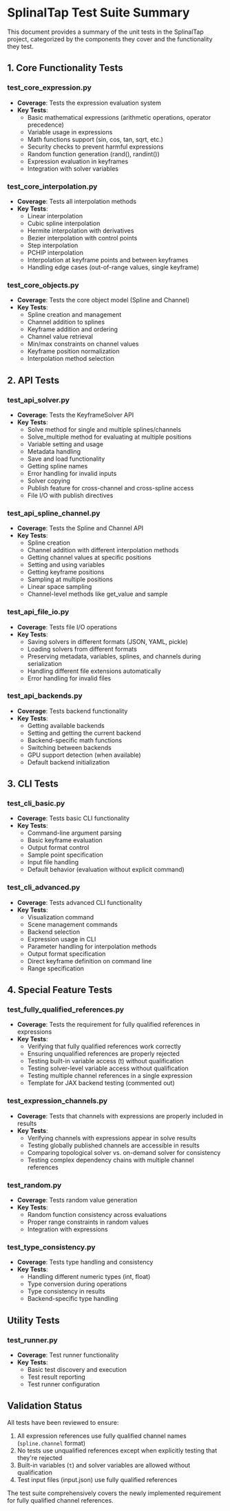# SplinalTap Test Suite Summary

This document provides a summary of the unit tests in the SplinalTap project, categorized by the components they cover and the functionality they test.

## 1. Core Functionality Tests

### test_core_expression.py
- **Coverage**: Tests the expression evaluation system
- **Key Tests**:
  - Basic mathematical expressions (arithmetic operations, operator precedence)
  - Variable usage in expressions
  - Math functions support (sin, cos, tan, sqrt, etc.)
  - Security checks to prevent harmful expressions
  - Random function generation (rand(), randint())
  - Expression evaluation in keyframes
  - Integration with solver variables

### test_core_interpolation.py
- **Coverage**: Tests all interpolation methods
- **Key Tests**:
  - Linear interpolation
  - Cubic spline interpolation
  - Hermite interpolation with derivatives
  - Bezier interpolation with control points
  - Step interpolation
  - PCHIP interpolation
  - Interpolation at keyframe points and between keyframes
  - Handling edge cases (out-of-range values, single keyframe)

### test_core_objects.py
- **Coverage**: Tests the core object model (Spline and Channel)
- **Key Tests**:
  - Spline creation and management
  - Channel addition to splines
  - Keyframe addition and ordering
  - Channel value retrieval
  - Min/max constraints on channel values
  - Keyframe position normalization
  - Interpolation method selection

## 2. API Tests

### test_api_solver.py
- **Coverage**: Tests the KeyframeSolver API
- **Key Tests**:
  - Solve method for single and multiple splines/channels
  - Solve_multiple method for evaluating at multiple positions
  - Variable setting and usage
  - Metadata handling
  - Save and load functionality
  - Getting spline names
  - Error handling for invalid inputs
  - Solver copying
  - Publish feature for cross-channel and cross-spline access
  - File I/O with publish directives

### test_api_spline_channel.py
- **Coverage**: Tests the Spline and Channel API
- **Key Tests**:
  - Spline creation
  - Channel addition with different interpolation methods
  - Getting channel values at specific positions
  - Setting and using variables
  - Getting keyframe positions
  - Sampling at multiple positions
  - Linear space sampling
  - Channel-level methods like get_value and sample

### test_api_file_io.py
- **Coverage**: Tests file I/O operations
- **Key Tests**:
  - Saving solvers in different formats (JSON, YAML, pickle)
  - Loading solvers from different formats
  - Preserving metadata, variables, splines, and channels during serialization
  - Handling different file extensions automatically
  - Error handling for invalid files

### test_api_backends.py
- **Coverage**: Tests backend functionality
- **Key Tests**:
  - Getting available backends
  - Setting and getting the current backend
  - Backend-specific math functions
  - Switching between backends
  - GPU support detection (when available)
  - Default backend initialization

## 3. CLI Tests

### test_cli_basic.py
- **Coverage**: Tests basic CLI functionality
- **Key Tests**:
  - Command-line argument parsing
  - Basic keyframe evaluation
  - Output format control
  - Sample point specification
  - Input file handling
  - Default behavior (evaluation without explicit command)

### test_cli_advanced.py
- **Coverage**: Tests advanced CLI functionality
- **Key Tests**:
  - Visualization command
  - Scene management commands
  - Backend selection
  - Expression usage in CLI
  - Parameter handling for interpolation methods
  - Output format specification
  - Direct keyframe definition on command line
  - Range specification

## 4. Special Feature Tests

### test_fully_qualified_references.py
- **Coverage**: Tests the requirement for fully qualified references in expressions
- **Key Tests**:
  - Verifying that fully qualified references work correctly
  - Ensuring unqualified references are properly rejected
  - Testing built-in variable access (t) without qualification
  - Testing solver-level variable access without qualification
  - Testing multiple channel references in a single expression
  - Template for JAX backend testing (commented out)

### test_expression_channels.py
- **Coverage**: Tests that channels with expressions are properly included in results
- **Key Tests**:
  - Verifying channels with expressions appear in solve results
  - Testing globally published channels are accessible in results
  - Comparing topological solver vs. on-demand solver for consistency
  - Testing complex dependency chains with multiple channel references

### test_random.py
- **Coverage**: Tests random value generation
- **Key Tests**:
  - Random function consistency across evaluations
  - Proper range constraints in random values
  - Integration with expressions

### test_type_consistency.py
- **Coverage**: Tests type handling and consistency
- **Key Tests**:
  - Handling different numeric types (int, float)
  - Type conversion during operations
  - Type consistency in results
  - Backend-specific type handling

## Utility Tests

### test_runner.py
- **Coverage**: Test runner functionality
- **Key Tests**:
  - Basic test discovery and execution
  - Test result reporting
  - Test runner configuration

## Validation Status

All tests have been reviewed to ensure:

1. All expression references use fully qualified channel names (`spline.channel` format)
2. No tests use unqualified references except when explicitly testing that they're rejected
3. Built-in variables (`t`) and solver variables are allowed without qualification
4. Test input files (input.json) use fully qualified references

The test suite comprehensively covers the newly implemented requirement for fully qualified channel references.